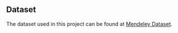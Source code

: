 ## Dataset

The dataset used in this project can be found at [Mendeley Dataset](https://data.mendeley.com/datasets/j45dj8bgfc/1).
